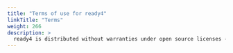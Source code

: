 ```yaml
---
title: "Terms of use for ready4"
linkTitle: "Terms"
weight: 266
description: >
  ready4 is distributed without warranties under open source licenses - we just ask you to appropriately cite it. 
---
```



